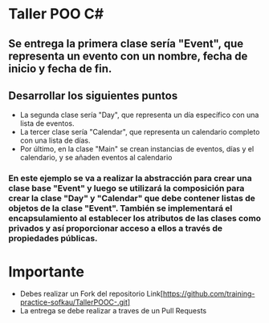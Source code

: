 # Taller POO C#

## Se entrega la primera clase sería "Event", que representa un evento con un nombre, fecha de inicio y fecha de fin.

## Desarrollar los siguientes puntos

- La segunda clase sería "Day", que representa un día específico con una lista de eventos.
- La tercer clase sería "Calendar", que representa un calendario completo con una lista de días.
- Por último, en la clase "Main" se crean instancias de eventos, días y el calendario, y se añaden eventos al calendario

### En este ejemplo se va a realizar la abstracción para crear una clase base "Event" y luego se utilizará la composición para crear la clase "Day" y "Calendar" que debe contener listas de objetos de la clase "Event". También se implementará el encapsulamiento al establecer los atributos de las clases como privados y así proporcionar acceso a ellos a través de propiedades públicas.

# Importante
- Debes realizar un Fork del repositorio Link[https://github.com/training-practice-sofkau/TallerPOOC-.git]
- La entrega se debe realizar a traves de un Pull Requests 



